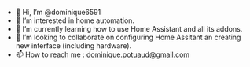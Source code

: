 - 👋 Hi, I’m @dominique6591
- 👀 I’m interested in home automation.
- 🌱 I’m currently learning how to use Home Assistant and all its addons.
- 💞️ I’m looking to collaborate on configuring Home Assitant an creating new interface (including hardware).
- 📫 How to reach me : dominique.potuaud@gmail.com

<!---
dominique6591/dominique6591 is a ✨ special ✨ repository because its `README.md` (this file) appears on your GitHub profile.
You can click the Preview link to take a look at your changes.
--->
